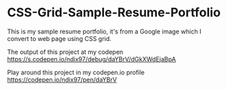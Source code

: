 # CSS-Grid-Sample-Resume-Portfolio
This is my sample resume portfolio, it's from a Google image which I convert to web page using CSS grid.

The output of this project at my codepen https://s.codepen.io/ndix97/debug/daYBrV/dGkXWdEjaBpA

Play around this project in my codepen.io profile https://codepen.io/ndix97/pen/daYBrV
